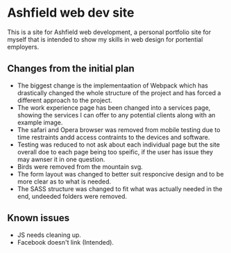 # Ashfield web dev site
This is a site for Ashfield web development, a personal portfolio site for myself that is intended to show my skills in web design for portential employers.

## Changes from the initial plan
* The biggest change is the implementaation of Webpack which has drastically changed the whole structure of the project and has forced a different approach to the project.
* The work experience page has been changed into a services page, showing the services I can offer to any potential clients along with an example image.
* The safari and Opera browser was removed from mobile testing due to time restraints andd access contraints to the devices and software.
* Testing was reduced to not ask about each individual page but the site overall doe to each page being too speific, if the user has issue they may awnser it in one question.
* Birds were removed from the mountain svg.
* The form layout was changed to better suit responcive design and to be more clear as to what is needed.
* The SASS structure was changed to fit what was actually needed in the end, undeeded folders were removed.


## Known issues
* JS needs cleaning up.
* Facebook doesn't link (Intended).

















